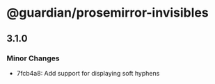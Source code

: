 # @guardian/prosemirror-invisibles

## 3.1.0

### Minor Changes

- 7fcb4a8: Add support for displaying soft hyphens
